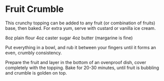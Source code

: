 Fruit Crumble
=============

This crunchy topping can be added to any fruit (or combination of fruits) base, then baked.  For extra yum, serve with custard or vanilla ice cream.

8oz plain flour
4oz caster sugar
4oz butter (margarine is fine)

Put everything in a bowl, and rub it between your fingers until it forms an even, crumbly consistency.

Prepare the fruit and layer in the bottom of an ovenproof dish, cover completely with the topping.  Bake for 20-30 minutes, until fruit is bubbling and crumble is golden on top.
